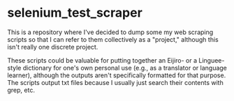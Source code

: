 # selenium_test_scraper

This is a repository where I've decided to dump some my web scraping scripts so that I can refer to them collectively as a "project,"
although this isn't really one discrete project.

These scripts could be valuable for putting together an Eijiro- or a Linguee-style dictionary for one's own personal use (e.g.,
as a translator or language learner), although the outputs aren't specifically formatted for that purpose. The scripts output txt
files because I usually just search their contents with grep, etc.

